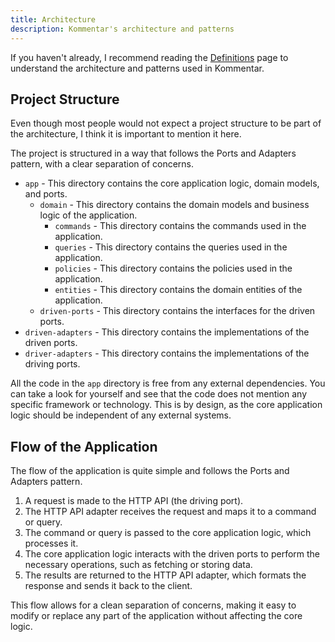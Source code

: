 ```yaml
---
title: Architecture
description: Kommentar's architecture and patterns
---
```


If you haven't already, I recommend reading the [Definitions](/docs/inner-workings/01-definitions/) page to understand the architecture and patterns used in Kommentar.

## Project Structure

Even though most people would not expect a project structure to be part of the architecture, I think it is important to mention it here.

The project is structured in a way that follows the Ports and Adapters pattern, with a clear separation of concerns.

- `app` - This directory contains the core application logic, domain models, and ports.
  - `domain` - This directory contains the domain models and business logic of the application.
    - `commands` - This directory contains the commands used in the application.
    - `queries` - This directory contains the queries used in the application.
    - `policies` - This directory contains the policies used in the application.
    - `entities` - This directory contains the domain entities of the application.
  - `driven-ports` - This directory contains the interfaces for the driven ports.
- `driven-adapters` - This directory contains the implementations of the driven ports.
- `driver-adapters` - This directory contains the implementations of the driving ports.

All the code in the `app` directory is free from any external dependencies. You can take a look for yourself and see that the code does not mention any specific framework or technology. This is by design, as the core application logic should be independent of any external systems.

## Flow of the Application

The flow of the application is quite simple and follows the Ports and Adapters pattern.

1. A request is made to the HTTP API (the driving port).
2. The HTTP API adapter receives the request and maps it to a command or query.
3. The command or query is passed to the core application logic, which processes it.
4. The core application logic interacts with the driven ports to perform the necessary operations, such as fetching or storing data.
5. The results are returned to the HTTP API adapter, which formats the response and sends it back to the client.

This flow allows for a clean separation of concerns, making it easy to modify or replace any part of the application without affecting the core logic.

